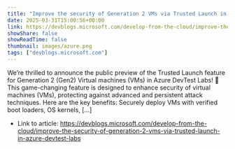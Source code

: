 ```yaml
---
title: "Improve the security of Generation 2 VMs via Trusted Launch in Azure DevTest Labs"
date: 2025-03-31T15:00:56+00:00
link: https://devblogs.microsoft.com/develop-from-the-cloud/improve-the-security-of-generation-2-vms-via-trusted-launch-in-azure-devtest-labs
showShare: false
showReadTime: false
thumbnail: images/azure.png
tags: ["devblogs.microsoft.com"]
---
```

We’re thrilled to announce the public preview of the Trusted Launch feature for Generation 2 (Gen2) Virtual machines (VMs) in Azure DevTest Labs! 🌟 This game-changing feature is designed to enhance security of virtual machines (VMs), protecting against advanced and persistent attack techniques. Here are the key benefits: Securely deploy VMs with verified boot loaders, OS kernels, […]

- Link to article: https://devblogs.microsoft.com/develop-from-the-cloud/improve-the-security-of-generation-2-vms-via-trusted-launch-in-azure-devtest-labs